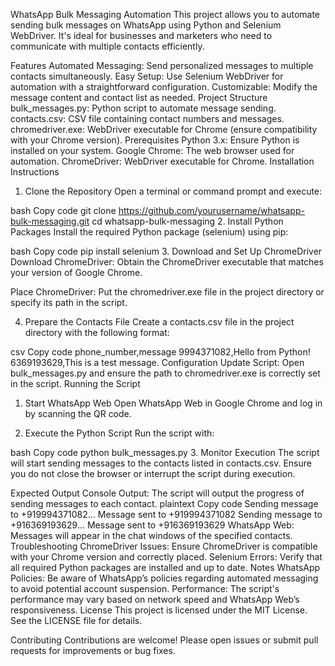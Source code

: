WhatsApp Bulk Messaging Automation
This project allows you to automate sending bulk messages on WhatsApp using Python and Selenium WebDriver. It's ideal for businesses and marketers who need to communicate with multiple contacts efficiently.

Features
Automated Messaging: Send personalized messages to multiple contacts simultaneously.
Easy Setup: Use Selenium WebDriver for automation with a straightforward configuration.
Customizable: Modify the message content and contact list as needed.
Project Structure
bulk_messages.py: Python script to automate message sending.
contacts.csv: CSV file containing contact numbers and messages.
chromedriver.exe: WebDriver executable for Chrome (ensure compatibility with your Chrome version).
Prerequisites
Python 3.x: Ensure Python is installed on your system.
Google Chrome: The web browser used for automation.
ChromeDriver: WebDriver executable for Chrome.
Installation Instructions
1. Clone the Repository
Open a terminal or command prompt and execute:

bash
Copy code
git clone https://github.com/yourusername/whatsapp-bulk-messaging.git
cd whatsapp-bulk-messaging
2. Install Python Packages
Install the required Python package (selenium) using pip:

bash
Copy code
pip install selenium
3. Download and Set Up ChromeDriver
Download ChromeDriver: Obtain the ChromeDriver executable that matches your version of Google Chrome.

Place ChromeDriver: Put the chromedriver.exe file in the project directory or specify its path in the script.

4. Prepare the Contacts File
Create a contacts.csv file in the project directory with the following format:

csv
Copy code
phone_number,message
9994371082,Hello from Python!
6369193629,This is a test message.
Configuration
Update Script: Open bulk_messages.py and ensure the path to chromedriver.exe is correctly set in the script.
Running the Script
1. Start WhatsApp Web
Open WhatsApp Web in Google Chrome and log in by scanning the QR code.

2. Execute the Python Script
Run the script with:

bash
Copy code
python bulk_messages.py
3. Monitor Execution
The script will start sending messages to the contacts listed in contacts.csv. Ensure you do not close the browser or interrupt the script during execution.

Expected Output
Console Output: The script will output the progress of sending messages to each contact.
plaintext
Copy code
Sending message to +919994371082...
Message sent to +919994371082
Sending message to +916369193629...
Message sent to +916369193629
WhatsApp Web: Messages will appear in the chat windows of the specified contacts.
Troubleshooting
ChromeDriver Issues: Ensure ChromeDriver is compatible with your Chrome version and correctly placed.
Selenium Errors: Verify that all required Python packages are installed and up to date.
Notes
WhatsApp Policies: Be aware of WhatsApp’s policies regarding automated messaging to avoid potential account suspension.
Performance: The script's performance may vary based on network speed and WhatsApp Web’s responsiveness.
License
This project is licensed under the MIT License. See the LICENSE file for details.

Contributing
Contributions are welcome! Please open issues or submit pull requests for improvements or bug fixes.

